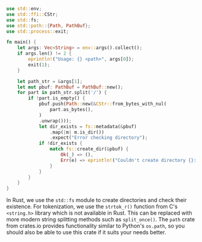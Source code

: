 ```rust
use std::env;
use std::ffi::CStr;
use std::fs;
use std::path::{Path, PathBuf};
use std::process::exit;

fn main() {
    let args: Vec<String> = env::args().collect();
    if args.len() != 2 {
        eprintln!("Usage: {} <path>", args[0]);
        exit(1);
    }

    let path_str = &args[1];
    let mut pbuf: PathBuf = PathBuf::new();
    for part in path_str.split('/') {
        if !part.is_empty() {
            pbuf.push(Path::new(&CStr::from_bytes_with_nul(
                part.as_bytes(),
            )
            .unwrap()));
            let dir_exists = fs::metadata(&pbuf)
                .map(|m| m.is_dir())
                .expect("Error checking directory");
            if !dir_exists {
                match fs::create_dir(&pbuf) {
                    Ok(_) => (),
                    Err(e) => eprintln!("Couldn't create directory {}: {}", pbuf.display(), e),
                }
            }
        }
    }
}
```
In Rust, we use the `std::fs` module to create directories and check their existence. For tokenization, we use the `strtok_r()` function from C's `<string.h>` library which is not available in Rust. This can be replaced with more modern string splitting methods such as `split_once()`. The `path` crate from crates.io provides functionality similar to Python's `os.path`, so you should also be able to use this crate if it suits your needs better.
